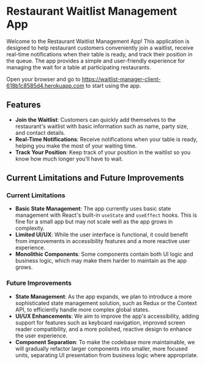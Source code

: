 # Restaurant Waitlist Management App

Welcome to the Restaurant Waitlist Management App! This application is designed to help restaurant customers conveniently join a waitlist, receive real-time notifications when their table is ready, and track their position in the queue. The app provides a simple and user-friendly experience for managing the wait for a table at participating restaurants.

Open your browser and go to https://waitlist-manager-client-618b1c8585d4.herokuapp.com to start using the app.

## Features

- **Join the Waitlist**: Customers can quickly add themselves to the restaurant's waitlist with basic information such as name, party size, and contact details.
- **Real-Time Notifications**: Receive notifications when your table is ready, helping you make the most of your waiting time.
- **Track Your Position**: Keep track of your position in the waitlist so you know how much longer you'll have to wait.

## Current Limitations and Future Improvements

### Current Limitations

- **Basic State Management**: The app currently uses basic state management with React's built-in `useState` and `useEffect` hooks. This is fine for a small app but may not scale well as the app grows in complexity.
- **Limited UI/UX**: While the user interface is functional, it could benefit from improvements in accessibility features and a more reactive user experience.
- **Monolithic Components**: Some components contain both UI logic and business logic, which may make them harder to maintain as the app grows.

### Future Improvements

- **State Management**: As the app expands, we plan to introduce a more sophisticated state management solution, such as Redux or the Context API, to efficiently handle more complex global states.
- **UI/UX Enhancements**: We aim to improve the app's accessibility, adding support for features such as keyboard navigation, improved screen reader compatibility, and a more polished, reactive design to enhance the user experience.
- **Component Separation**: To make the codebase more maintainable, we will gradually refactor larger components into smaller, more focused units, separating UI presentation from business logic where appropriate.
